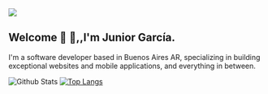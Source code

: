 <img src="https://portfoliov2-ruby.vercel.app/logo.svg">

<h2> Welcome 👋 🙋,,I'm Junior García.</h2>

I'm a software developer based in Buenos Aires AR, specializing in building exceptional websites and mobile applications, and everything in between.

![Github Stats](https://github-readme-stats.vercel.app/api?username=jrgarciadev&show_icons=true&hide_border=true&title_color=f4f4f4&icon_color=00d8fd&bg_color=0A1A2F&text_color=a3a8c3&hide=contribs)
[![Top Langs](https://github-readme-stats.vercel.app/api/top-langs/?username=jrgarciadev&layout=compact&show_icons=true&line_height=10&hide_border=true&title_color=f4f4f4&icon_color=00d8fd&bg_color=0A1A2F&text_color=a3a8c3)](https://github.com/jrgarciadev/github-readme-stats)
